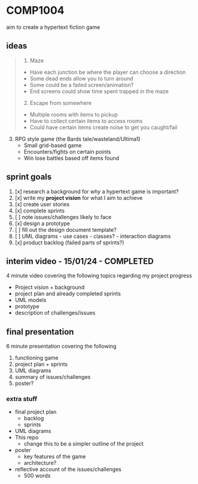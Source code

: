 # COMP1004

aim to create a hypertext fiction game 

## ideas
> 1.	Maze
>	- Have each junction be where the player can choose a direction
>	- Some dead ends allow you to turn around
>	- Some could be a failed screen/animation?
>	- End screens could show time spent trapped in the maze
> 2.	Escape from somewhere
>	- Multiple rooms with items to pickup 
>	- Have to collect certain items to access rooms
>	- Could have certain items create noise​ to get you caught/fail
3.	RPG style game (the Bards tale/wasteland/Ultima1)
	- Small grid-based game
	- Encounters/fights on certain points
	- Win lose battles based off items found

## sprint goals
1. [x] research a background for *why* a hypertext game is important? 
2. [x] write my **project vision** for what I aim to achieve
3. [x] create user stories
4. [x] complete sprints
5. [ ] note issues/challenges likely to face
6. [x] design a prototype
7. [ ] fill out the design document template?
8. [ ] UML diagrams - use cases - classes? - interaction diagrams 
9. [x] product backlog (failed parts of sprints?)

## interim video - 15/01/24 - COMPLETED
4 minute video covering the following topics regarding my project progress
* Project vision + background
* project plan and already completed sprints
* UML models
* prototype
* description of challenges/issues

## final presentation
6 minute presentation covering the following
1. functioning game
2. project plan + sprints
3. UML diagrams
4. summary of issues/challenges
5. poster?

### extra stuff 
* final project plan
	- backlog
	- sprints
* UML diagrams
* This repo
  - change this to be a simpler outline of the project
* poster
  - key features of the game
  - architecture?
* reflective account of the issues/challenges
  - 500 words
